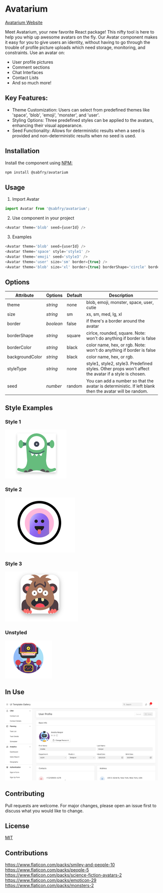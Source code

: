 # Avatarium
[Avatarium Website](https://avatarium.siter.io/)

Meet Avatarium, your new favorite React package! This nifty tool is here to help you whip up awesome avatars on the fly. Our Avatar component makes it easy for you to give users an identity, without having to go through the trouble of profile picture uploads which need storage, monitoring, and constraints.  Use an avatar on:
* User profile pictures
* Comment sections
* Chat Interfaces
* Contact Lists
* And so much more!

## Key Features:
* Theme Customization: Users can select from predefined themes like 'space', 'blob', 'emoji', 'monster', and 'user'.
* Styling Options: Three predefined styles can be applied to the avatars, enhancing their visual appearance.
* Seed Functionality: Allows for deterministic results when a seed is provided and non-deterministic results when no seed is used.

## Installation

Install the component using [NPM:](https://www.npmjs.com/)

```bash
npm install @sabfry/avatarium
```

## Usage

1. Import Avatar
```javascript
import Avatar from '@sabfry/avatarium';
```

2. Use component in your project
```javascript
<Avatar theme='blob' seed={userId} />
```

3. Examples
```javascript
<Avatar theme='blob' seed={userId} />
<Avatar theme='space' style='style1' />
<Avatar theme='emoji' seed='style3' />
<Avatar theme='user' size='sm' border={true} />
<Avatar theme='blob' size='xl' border={true} borderShape='circle' borderColor='blue'/>
```

## Options

| Attribute  | Options  | Default  | Description  |   
|---|---|---|---|
|  theme | *string*   | none  | blob, emoji, monster, space, user, cutie   |   
| size  | *string*  |  sm | xs, sm, med, lg, xl | 
|  border | *boolean*   | false  |  if there's a border around the avatar |   
|  borderShape |  *string* | square  | cirlce, rounded, square. Note: won't do anything if border is false  |  
|  borderColor | *string*  | black  | color name, hex, or rgb. Note: won't do anything if border is false  |  
|  backgroundColor | *string*  | black  | color name, hex, or rgb.  | 
|  styleType | *string*  | none  | style1, style2, style3.  Predefined styles.  Other props won't affect the avatar if a style is chosen.  |  
|  seed | *number*  | random  | You can add a number so that the avatar is deterministic.  If left blank then the avatar will be random.  |  

## Style Examples

### Style 1
![Style 1](https://raw.githubusercontent.com/sfreifeld/avatarium/main/assets/style1.png)

### Style 2
![Style 2](assets/style2.png)

### Style 3
![Style 3](assets/style3.png)

### Unstyled
![Unstyled](assets/unstyled.png)

## In Use
![Example](assets/example.png)

## Contributing

Pull requests are welcome. For major changes, please open an issue first
to discuss what you would like to change.


## License

[MIT](https://choosealicense.com/licenses/mit/)


## Contributions
https://www.flaticon.com/packs/smiley-and-people-10
https://www.flaticon.com/packs/people-5
https://www.flaticon.com/packs/science-fiction-avatars-2
https://www.flaticon.com/packs/emoticon-29
https://www.flaticon.com/packs/monsters-2

